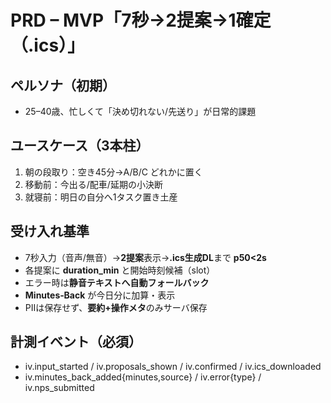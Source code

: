 # PRD – MVP「7秒→2提案→1確定（.ics）」

## ペルソナ（初期）
- 25–40歳、忙しくて「決め切れない/先送り」が日常的課題

## ユースケース（3本柱）
1) 朝の段取り：空き45分→A/B/C どれかに置く  
2) 移動前：今出る/配車/延期の小決断  
3) 就寝前：明日の自分へ1タスク置き土産

## 受け入れ基準
- 7秒入力（音声/無音）→**2提案**表示→**.ics生成DL**まで **p50<2s**
- 各提案に **duration_min** と開始時刻候補（slot）
- エラー時は**静音テキストへ自動フォールバック**
- **Minutes‑Back** が今日分に加算・表示
- PIIは保存せず、**要約+操作メタ**のみサーバ保存

## 計測イベント（必須）
- iv.input_started / iv.proposals_shown / iv.confirmed / iv.ics_downloaded  
- iv.minutes_back_added{minutes,source} / iv.error{type} / iv.nps_submitted
